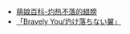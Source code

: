 - [萌娘百科-灼热不落的翅膀](https://zh.moegirl.org.cn/%E7%81%BC%E7%83%AD%E4%B8%8D%E8%90%BD%E7%9A%84%E7%BF%85%E8%86%80)
- [「Bravely You/灼け落ちない翼」](http://key.soundslabel.com/discography.html?ksl0103/ksl0103)
